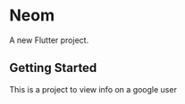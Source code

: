 # Neom

A new Flutter project.

## Getting Started

This is a project to view info on a google user
